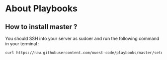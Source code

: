 # About Playbooks

## How to install master ?

You should SSH into your server as sudoer and run the following command in your terminal :

```bash
curl https://raw.githubusercontent.com/ouest-code/playbooks/master/setup.sh | sudo bash
```

